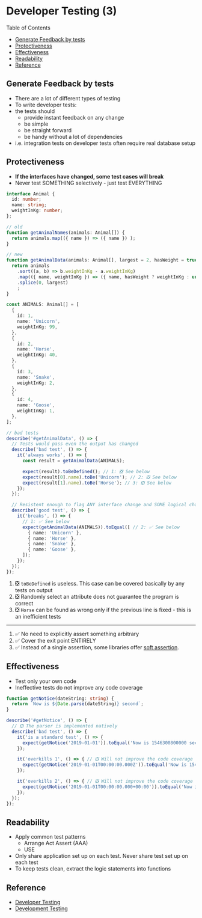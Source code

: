 # Developer Testing (3) <!-- omit in toc -->

Table of Contents

- [Generate Feedback by tests](#generate-feedback-by-tests)
- [Protectiveness](#protectiveness)
- [Effectiveness](#effectiveness)
- [Readability](#readability)
- [Reference](#reference)

## Generate Feedback by tests

- There are a lot of different types of testing
- To write developer tests:
- the tests should
  - provide instant feedback on any change
  - be simple
  - be straight forward
  - be handy without a lot of dependencies
- i.e. integration tests on developer tests often require real database setup

## Protectiveness

- **If the interfaces have changed, some test cases will break**
- Never test SOMETHING selectively - just test EVERYTHING

```typescript
interface Animal {
  id: number;
  name: string;
  weightInKg: number;
};

// old
function getAnimalNames(animals: Animal[]) {
  return animals.map(({ name }) => ({ name }) );
}

// new
function getAnimalData(animals: Animal[], largest = 2, hasWeight = true) {
  return animals
    .sort((a, b) => b.weightInKg - a.weightInKg)
    .map(({ name, weightInKg }) => ({ name, hasWeight ? weightInKg : undefined }))
    .splice(0, largest)
    ;
}

const ANIMALS: Animal[] = [
  {
    id: 1,
    name: 'Unicorn',
    weightInKg: 99,
  },
  {
    id: 2,
    name: 'Horse',
    weightInKg: 40,
  },
  {
    id: 3,
    name: 'Snake',
    weightInKg: 2,
  },
  {
    id: 4,
    name: 'Goose',
    weightInKg: 1,
  },
];

// bad tests
describe('#getAnimalData', () => {
  // Tests would pass even the output has changed
  describe('bad test', () => {
    it('always works', () => {
      const result = getAnimalData(ANIMALS);

      expect(result).toBeDefined(); // 1: ❎ See below
      expect(result[0].name).toBe('Unicorn'); // 2: ❎ See below
      expect(result[1].name).toBe('Horse'); // 3: ❎ See below
    });
  });

  // Resistent enough to flag ANY interface change and SOME logical change
  describe('good test', () => {
    it('breaks', () => {
      // 1: ✅ See below
      expect(getAnimalData(ANIMALS)).toEqual([ // 2: ✅ See below
        { name: 'Unicorn' },
        { name: 'Horse' },
        { name: 'Snake' },
        { name: 'Goose' },
      ]);
    });
  });
});
```

1. ❎ `toBeDefined` is useless. This case can be covered basically by any tests on output
2. ❎ Randomly select an attribute does not guarantee the program is correct
3. ❎ `Horse` can be found as wrong only if the previous line is fixed - this is an inefficient tests

---

1. ✅ No need to explicitly assert something arbitrary
2. ✅ Cover the exit point ENTIRELY
3. ✅ Instead of a single assertion, some libraries offer [soft assertion](https://playwright.dev/docs/test-assertions#soft-assertions).

## Effectiveness

- Test only your own code
- Ineffective tests do not improve any code coverage

```typescript
function getNotice(dateString: string) {
  return `Now is ${Date.parse(dateString)} second`;
}

describe('#getNotice', () => {
  // ❎ The parser is implemented natively
  describe('bad test', () => {
    it('is a standard test', () => {
      expect(getNotice('2019-01-01')).toEqual('Now is 1546300800000 second');
    });

    it('overkills 1', () => { // ❎ Will not improve the code coverage
      expect(getNotice('2019-01-01T00:00:00.000Z')).toEqual('Now is 1546300800000 second');
    });

    it('overkills 2', () => { // ❎ Will not improve the code coverage
      expect(getNotice('2019-01-01T00:00:00.000+00:00')).toEqual('Now is 1546300800000 second');
    });
  });
});
```

## Readability

- Apply common test patterns
  - Arrange Act Assert (AAA)
  - USE
- Only share application set up on each test. Never share test set up on each test
- To keep tests clean, extract the logic statements into functions

## Reference

- [Developer Testing](https://developertesting.rocks "https://developertesting.rocks")
- [Development Testing](https://en.wikipedia.org/wiki/Development_testing "https://en.wikipedia.org/wiki/Development_testing")
